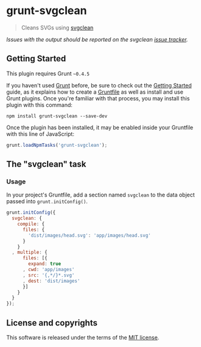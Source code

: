 # grunt-svgclean

> Cleans SVGs using [svgclean](https://github.com/HiroAgustin/svgclean)

*Issues with the output should be reported on the svgclean [issue tracker](https://github.com/HiroAgustin/svgclean/issues).*

## Getting Started
This plugin requires Grunt `~0.4.5`

If you haven't used [Grunt](http://gruntjs.com/) before, be sure to check out the [Getting Started](http://gruntjs.com/getting-started) guide, as it explains how to create a [Gruntfile](http://gruntjs.com/sample-gruntfile) as well as install and use Grunt plugins. Once you're familiar with that process, you may install this plugin with this command:

```shell
npm install grunt-svgclean --save-dev
```

Once the plugin has been installed, it may be enabled inside your Gruntfile with this line of JavaScript:

```js
grunt.loadNpmTasks('grunt-svgclean');
```

## The "svgclean" task

### Usage
In your project's Gruntfile, add a section named `svgclean` to the data object passed into `grunt.initConfig()`.

```js
grunt.initConfig({
  svgclean: {
    compile: {
      files: {
        'dist/images/head.svg': 'app/images/head.svg'
      }
    }
  , multiple: {
      files: [{
        expand: true
      , cwd: 'app/images'
      ,	src: '{,*/}*.svg'
      ,	dest: 'dist/images'
      }]
    }
  }
});
```

## License and copyrights

This software is released under the terms of the [MIT license](https://github.com/HiroAgustin/svgclean/blob/master/LICENSE).
